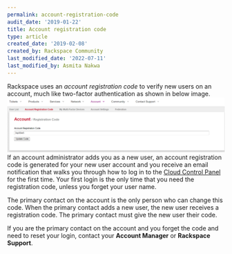 ```yaml
---
permalink: account-registration-code
audit_date: '2019-01-22'
title: Account registration code
type: article
created_date: '2019-02-08'
created_by: Rackspace Community
last_modified_date: '2022-07-11'
last_modified_by: Asmita Nakwa  
---
```


Rackspace uses an _account registration code_ to verify new users on an account, much like two-factor authentication as shown in below image.
<img width="776" alt="accountregistrationcode1" src="accountregistrationcode1.png">
If an account administrator adds you as a new user, an account registration code is generated for your new user account and you receive an email notification that walks you through how to log in to the [Cloud Control Panel](https://login.rackspace.com) for the first time. Your first login is the only time that you need the registration code, unless you forget your user name.

The primary contact on the account is the only person who can change this code. When the primary contact adds a new user, the new user receives a registration code. The primary contact must give the new user their code.

If you are the primary contact on the account and you forget the code and need to reset your login, contact your **Account Manager** or **Rackspace Support**.